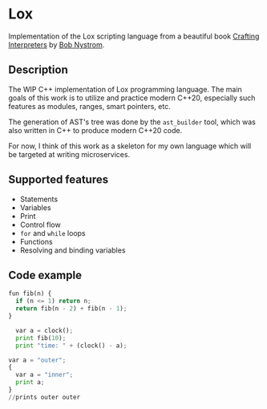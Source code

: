 # Lox

Implementation of the Lox scripting language from a beautiful book [Crafting Interpreters](http://www.craftinginterpreters.com/) by [Bob Nystrom](https://github.com/munificent).

## Description
The WIP C++ implementation of Lox programming language. The main goals of this work is to utilize and practiсe modern C++20, especially such features as modules, ranges, smart pointers, etc.  

The generation of AST's tree was done by the `ast_builder` tool, which was also written in C++ to produce modern C++20 code.

For now, I think of this work as a skeleton for my own language which will be targeted at writing microservices.

## Supported features
* Statements
* Variables
* Print
* Control flow
* `for` and `while` loops
* Functions
* Resolving and binding variables

## Code example
```python
fun fib(n) {
  if (n <= 1) return n;
  return fib(n - 2) + fib(n - 1);
}

  var a = clock();
  print fib(10);
  print "time: " + (clock() - a);
```

```python
var a = "outer";
{
  var a = "inner";
  print a;
}
//prints outer outer
```